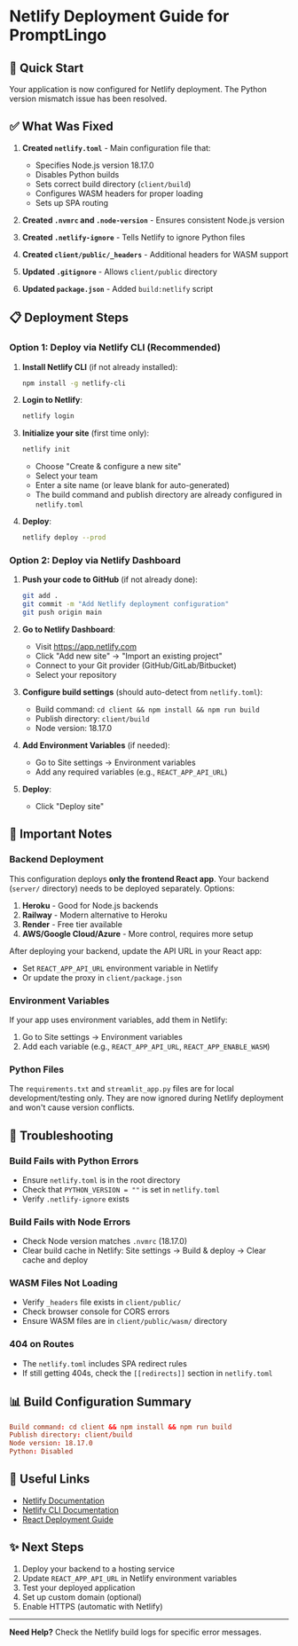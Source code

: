 # Netlify Deployment Guide for PromptLingo

## 🚀 Quick Start

Your application is now configured for Netlify deployment. The Python version mismatch issue has been resolved.

## ✅ What Was Fixed

1. **Created `netlify.toml`** - Main configuration file that:
   - Specifies Node.js version 18.17.0
   - Disables Python builds
   - Sets correct build directory (`client/build`)
   - Configures WASM headers for proper loading
   - Sets up SPA routing

2. **Created `.nvmrc` and `.node-version`** - Ensures consistent Node.js version

3. **Created `.netlify-ignore`** - Tells Netlify to ignore Python files

4. **Created `client/public/_headers`** - Additional headers for WASM support

5. **Updated `.gitignore`** - Allows `client/public` directory

6. **Updated `package.json`** - Added `build:netlify` script

## 📋 Deployment Steps

### Option 1: Deploy via Netlify CLI (Recommended)

1. **Install Netlify CLI** (if not already installed):
   ```bash
   npm install -g netlify-cli
   ```

2. **Login to Netlify**:
   ```bash
   netlify login
   ```

3. **Initialize your site** (first time only):
   ```bash
   netlify init
   ```
   - Choose "Create & configure a new site"
   - Select your team
   - Enter a site name (or leave blank for auto-generated)
   - The build command and publish directory are already configured in `netlify.toml`

4. **Deploy**:
   ```bash
   netlify deploy --prod
   ```

### Option 2: Deploy via Netlify Dashboard

1. **Push your code to GitHub** (if not already done):
   ```bash
   git add .
   git commit -m "Add Netlify deployment configuration"
   git push origin main
   ```

2. **Go to Netlify Dashboard**:
   - Visit https://app.netlify.com
   - Click "Add new site" → "Import an existing project"
   - Connect to your Git provider (GitHub/GitLab/Bitbucket)
   - Select your repository

3. **Configure build settings** (should auto-detect from `netlify.toml`):
   - Build command: `cd client && npm install && npm run build`
   - Publish directory: `client/build`
   - Node version: 18.17.0

4. **Add Environment Variables** (if needed):
   - Go to Site settings → Environment variables
   - Add any required variables (e.g., `REACT_APP_API_URL`)

5. **Deploy**:
   - Click "Deploy site"

## 🔧 Important Notes

### Backend Deployment

This configuration deploys **only the frontend React app**. Your backend (`server/` directory) needs to be deployed separately. Options:

1. **Heroku** - Good for Node.js backends
2. **Railway** - Modern alternative to Heroku
3. **Render** - Free tier available
4. **AWS/Google Cloud/Azure** - More control, requires more setup

After deploying your backend, update the API URL in your React app:
- Set `REACT_APP_API_URL` environment variable in Netlify
- Or update the proxy in `client/package.json`

### Environment Variables

If your app uses environment variables, add them in Netlify:
1. Go to Site settings → Environment variables
2. Add each variable (e.g., `REACT_APP_API_URL`, `REACT_APP_ENABLE_WASM`)

### Python Files

The `requirements.txt` and `streamlit_app.py` files are for local development/testing only. They are now ignored during Netlify deployment and won't cause version conflicts.

## 🐛 Troubleshooting

### Build Fails with Python Errors
- Ensure `netlify.toml` is in the root directory
- Check that `PYTHON_VERSION = ""` is set in `netlify.toml`
- Verify `.netlify-ignore` exists

### Build Fails with Node Errors
- Check Node version matches `.nvmrc` (18.17.0)
- Clear build cache in Netlify: Site settings → Build & deploy → Clear cache and deploy

### WASM Files Not Loading
- Verify `_headers` file exists in `client/public/`
- Check browser console for CORS errors
- Ensure WASM files are in `client/public/wasm/` directory

### 404 on Routes
- The `netlify.toml` includes SPA redirect rules
- If still getting 404s, check the `[[redirects]]` section in `netlify.toml`

## 📊 Build Configuration Summary

```toml
Build command: cd client && npm install && npm run build
Publish directory: client/build
Node version: 18.17.0
Python: Disabled
```

## 🔗 Useful Links

- [Netlify Documentation](https://docs.netlify.com/)
- [Netlify CLI Documentation](https://cli.netlify.com/)
- [React Deployment Guide](https://create-react-app.dev/docs/deployment/)

## ✨ Next Steps

1. Deploy your backend to a hosting service
2. Update `REACT_APP_API_URL` in Netlify environment variables
3. Test your deployed application
4. Set up custom domain (optional)
5. Enable HTTPS (automatic with Netlify)

---

**Need Help?** Check the Netlify build logs for specific error messages.
